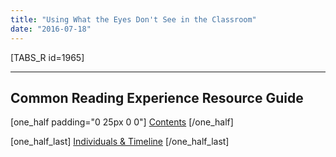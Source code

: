 ```yaml
---
title: "Using What the Eyes Don't See in the Classroom"
date: "2016-07-18"
---
```


\[TABS\_R id=1965\]

* * *

## Common Reading Experience Resource Guide

\[one\_half padding="0 25px 0 0"\] [Contents](http://library.cwr.olemiss.edu/guides/cre) \[/one\_half\]

\[one\_half\_last\] [Individuals & Timeline](http://library.cwr.olemiss.edu/guides/cre/characters) \[/one\_half\_last\]
